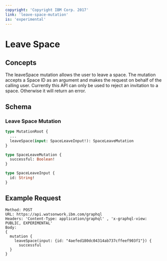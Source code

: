 ```yaml
---
copyright: 'Copyright IBM Corp. 2017'
link: 'leave-space-mutation'
is: 'experimental'
---
```


# Leave Space

## Concepts

The leaveSpace mutation allows the user to leave a space. The mutation accepts a Space ID as an argument and makes the request on behalf of the calling user. Currently this API can only be used to reject an invitation to a space. Otherwise it will return an error.

## Schema

### Leave Space Mutation



```graphql
type MutationRoot {
  ...
  leaveSpace(input: SpaceLeaveInput!): SpaceLeaveMutation
}

type SpaceLeaveMutation {
  successful: Boolean!
}

type SpaceLeaveInput {
  id: String!
}
```

## Example Request

~~~~
Method: POST
URL: https://api.watsonwork.ibm.com/graphql
Headers: 'Content-Type: application/graphql' , 'x-graphql-view: PUBLIC, EXPERIMENTAL'
Body:
{
  mutation {
    leaveSpace(input: {id: "4aefed180dc04314ab737cffeef903f1"}) {
      successful
  }
}
~~~~


